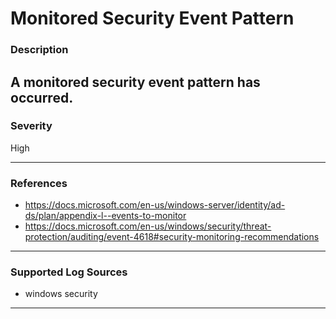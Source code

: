 # Monitored Security Event Pattern
### Description

A monitored security event pattern has occurred. 
-------------------
### Severity

High

-------------------
### References

- https://docs.microsoft.com/en-us/windows-server/identity/ad-ds/plan/appendix-l--events-to-monitor 
- https://docs.microsoft.com/en-us/windows/security/threat-protection/auditing/event-4618#security-monitoring-recommendations
    
-------------------
### Supported Log Sources

- windows security

-------------------
